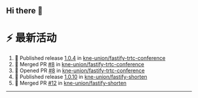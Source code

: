 ## Hi there 👋

<!--

**Here are some ideas to get you started:**

🙋‍♀️ A short introduction - what is your organization all about?
🌈 Contribution guidelines - how can the community get involved?
👩‍💻 Useful resources - where can the community find your docs? Is there anything else the community should know?
🍿 Fun facts - what does your team eat for breakfast?
🧙 Remember, you can do mighty things with the power of [Markdown](https://docs.github.com/github/writing-on-github/getting-started-with-writing-and-formatting-on-github/basic-writing-and-formatting-syntax)
-->


# ⚡ 最新活动

<!--START_SECTION:activity-->
1. 🚀 Published release [1.0.4](https://github.com/kne-union/fastify-trtc-conference/releases/tag/1.0.4) in [kne-union/fastify-trtc-conference](https://github.com/kne-union/fastify-trtc-conference)
2. 🎉 Merged PR [#8](https://github.com/kne-union/fastify-trtc-conference/pull/8) in [kne-union/fastify-trtc-conference](https://github.com/kne-union/fastify-trtc-conference)
3. 💪 Opened PR [#8](https://github.com/kne-union/fastify-trtc-conference/pull/8) in [kne-union/fastify-trtc-conference](https://github.com/kne-union/fastify-trtc-conference)
4. 🚀 Published release [1.0.10](https://github.com/kne-union/fastify-shorten/releases/tag/1.0.10) in [kne-union/fastify-shorten](https://github.com/kne-union/fastify-shorten)
5. 🎉 Merged PR [#12](https://github.com/kne-union/fastify-shorten/pull/12) in [kne-union/fastify-shorten](https://github.com/kne-union/fastify-shorten)
<!--END_SECTION:activity-->

---
